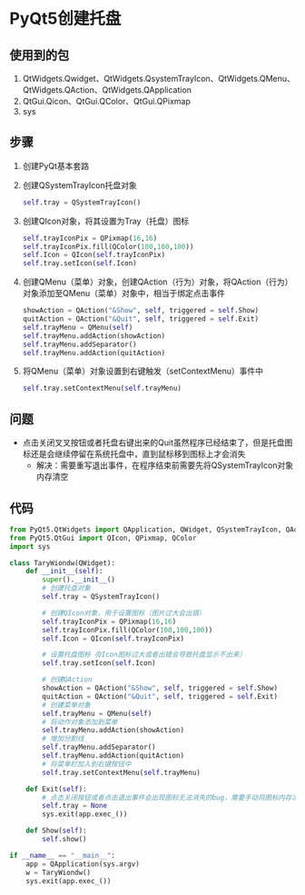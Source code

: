 # PyQt5创建托盘

## 使用到的包

1. QtWidgets.Qwidget、QtWidgets.QsystemTrayIcon、QtWidgets.QMenu、QtWidgets.QAction、QtWidgets.QApplication
2. QtGui.Qicon、QtGui.QColor、QtGui.QPixmap
3. sys

## 步骤

1. 创建PyQt基本套路

2. 创建QSystemTrayIcon托盘对象

   ```python
   self.tray = QSystemTrayIcon()
   ```

3. 创建QIcon对象，将其设置为Tray（托盘）图标

   ```python
   self.trayIconPix = QPixmap(16,16)
   self.trayIconPix.fill(QColor(100,100,100))
   self.Icon = QIcon(self.trayIconPix)
   self.tray.setIcon(self.Icon)
   ```

4. 创建QMenu（菜单）对象，创建QAction（行为）对象，将QAction（行为）对象添加至QMenu（菜单）对象中，相当于绑定点击事件

   ```python
   showAction = QAction("&Show", self, triggered = self.Show)
   quitAction = QAction("&Quit", self, triggered = self.Exit)
   self.trayMenu = QMenu(self)
   self.trayMenu.addAction(showAction)
   self.trayMenu.addSeparator()
   self.trayMenu.addAction(quitAction)
   ```

5. 将QMenu（菜单）对象设置到右键触发（setContextMenu）事件中

   ```python
   self.tray.setContextMenu(self.trayMenu)
   ```

## 问题

- 点击关闭叉叉按钮或者托盘右键出来的Quit虽然程序已经结束了，但是托盘图标还是会继续停留在系统托盘中，直到鼠标移到图标上才会消失
  - 解决：需要重写退出事件，在程序结束前需要先将QSystemTrayIcon对象内存清空

## 代码

```python
from PyQt5.QtWidgets import QApplication, QWidget, QSystemTrayIcon, QAction, QMenu
from PyQt5.QtGui import QIcon, QPixmap, QColor
import sys

class TaryWiondw(QWidget):
    def __init__(self):
        super().__init__()
        # 创建托盘对象
        self.tray = QSystemTrayIcon()

        # 创建QIcon对象，用于设置图标（图片过大会出错）
        self.trayIconPix = QPixmap(16,16)
        self.trayIconPix.fill(QColor(100,100,100))
        self.Icon = QIcon(self.trayIconPix)

        # 设置托盘图标（QIcon图标过大或者出错会导致托盘显示不出来）
        self.tray.setIcon(self.Icon)

        # 创建QAction
        showAction = QAction("&Show", self, triggered = self.Show)
        quitAction = QAction("&Quit", self, triggered = self.Exit)
        # 创建菜单对象
        self.trayMenu = QMenu(self)
        # 将动作对象添加到菜单
        self.trayMenu.addAction(showAction)
        # 增加分割线
        self.trayMenu.addSeparator()
        self.trayMenu.addAction(quitAction)
        # 将菜单栏加入到右键按钮中
        self.tray.setContextMenu(self.trayMenu)

    def Exit(self):
        # 点击关闭按钮或者点击退出事件会出现图标无法消失的bug，需要手动将图标内存清除
        self.tray = None
        sys.exit(app.exec_())

    def Show(self):
        self.show()

if __name__ == "__main__":
    app = QApplication(sys.argv)
    w = TaryWiondw()
    sys.exit(app.exec_())
```

